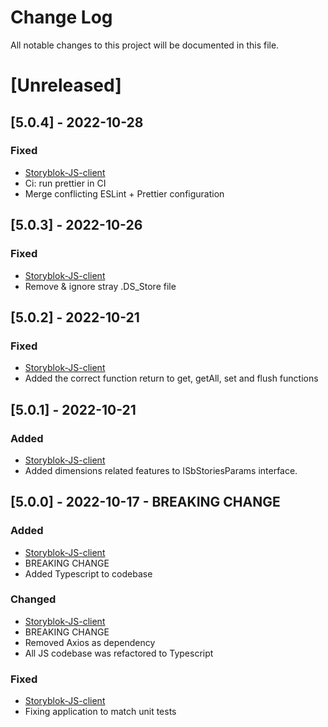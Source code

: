# Change Log

All notable changes to this project will be documented in this file.

# [Unreleased]

## [5.0.4] - 2022-10-28

### Fixed

- [Storyblok-JS-client](https://github.com/storyblok/storyblok-js-client/compare/v5.0.3...v5.0.4)
- Ci: run prettier in CI
- Merge conflicting ESLint + Prettier configuration

## [5.0.3] - 2022-10-26

### Fixed

- [Storyblok-JS-client](https://github.com/storyblok/storyblok-js-client/compare/v5.0.2...v5.0.3)
- Remove & ignore stray .DS_Store file

## [5.0.2] - 2022-10-21

### Fixed

- [Storyblok-JS-client](https://github.com/storyblok/storyblok-js-client/compare/v5.0.1...v5.0.2)
- Added the correct function return to get, getAll, set and flush functions

## [5.0.1] - 2022-10-21

### Added

- [Storyblok-JS-client](https://github.com/storyblok/storyblok-js-client/compare/v5.0.0...v5.0.1)
- Added dimensions related features to ISbStoriesParams interface.

## [5.0.0] - 2022-10-17 - BREAKING CHANGE

### Added

- [Storyblok-JS-client](https://github.com/storyblok/storyblok-js-client/compare/v4.5.6...v5.0.0)
- BREAKING CHANGE
- Added Typescript to codebase

### Changed

- [Storyblok-JS-client](https://github.com/storyblok/storyblok-js-client/compare/v4.5.6...v5.0.0)
- BREAKING CHANGE
- Removed Axios as dependency
- All JS codebase was refactored to Typescript

### Fixed

- [Storyblok-JS-client](https://github.com/storyblok/storyblok-js-client/compare/v4.5.6...v5.0.0)
- Fixing application to match unit tests
